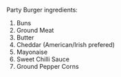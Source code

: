 Party Burger ingredients:
1. Buns
2. Ground Meat
3. Butter
4. Cheddar (American/Irish prefered)
5. Mayonaise
6. Sweet Chilli Sauce
7. Ground Pepper Corns